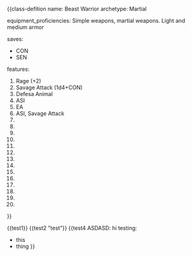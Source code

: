 {{class-defition 
name: Beast Warrior
archetype: Martial

equipment_proficiencies: Simple weapons, martial weapons. Light and medium armor

saves:

- CON
- SEN 

features:
1. Rage (+2)
2. Savage Attack (1d4+CON)
3. Defesa Animal
4. ASI
5. EA
6. ASI, Savage Attack
7. 
8. 
9. 
10. 
11. 
12. 
13. 
14. 
15. 
16. 
17. 
18. 
19. 
20. 

}}

{{test1}}
{{test2 "test"}}
{{test4
ASDASD: hi
testing:
- this
- thing
}}